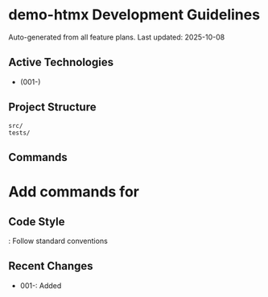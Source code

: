 # demo-htmx Development Guidelines

Auto-generated from all feature plans. Last updated: 2025-10-08

## Active Technologies
- (001-)

## Project Structure
```
src/
tests/
```

## Commands
# Add commands for 

## Code Style
: Follow standard conventions

## Recent Changes
- 001-: Added

<!-- MANUAL ADDITIONS START -->
<!-- MANUAL ADDITIONS END -->
